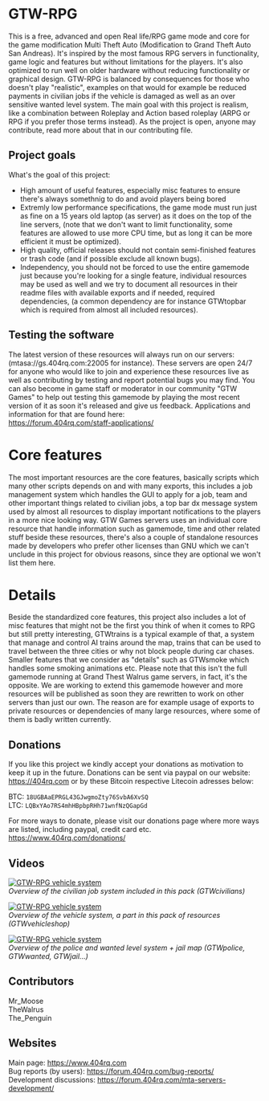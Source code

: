 # GTW-RPG
This is a free, advanced and open Real life/RPG game mode and core for the game modification Multi Theft Auto (Modification to Grand Theft Auto San Andreas). It's inspired by the most famous RPG servers in functionality, game logic and features but without limitations for the players. It's also optimized to run well on older hardware without reducing functionality or graphical design. 
GTW-RPG is balanced by consequences for those who doesn't play "realistic", examples on that would for example be reduced payments in civilian jobs if the vehicle is damaged as well as an over sensitive wanted level system. The main goal with this project is realism, like a combination between Roleplay and Action based roleplay (ARPG or RPG if you prefer those terms instead). As the project is open, anyone may contribute, read more about that in our contributing file. 

## Project goals
What's the goal of this project:
* High amount of useful features, especially misc features to ensure there's always somethnig to do and avoid players being bored
* Extremly low performance specifications, the game mode must run just as fine on a 15 years old laptop (as server) as it does on the top of the line servers, (note that we don't want to limit functionality, some features are allowed to use more CPU time, but as long it can be more efficient it must be optimized).
* High quality, official releases should not contain semi-finished features or trash code (and if possible exclude all known bugs).
* Independency, you should not be forced to use the entire gamemode just because you're looking for a single feature, individual resources may be used as well and we try to document all resources in their readme files with available exports and if needed, required dependencies, (a common dependency are for instance GTWtopbar which is required from almost all included resources).

## Testing the software
The latest version of these resources will always run on our servers: (mtasa://gs.404rq.com:22005 for instance). These servers are open 24/7 for anyone who would like to join and experience these resources live as well as contributing by testing and report potential bugs you may find. You can also become in game staff or moderator in our community "GTW Games" to help out testing this gamemode by playing the most recent version of it as soon it's released and give us feedback. Applications and information for that are found here:<br>
https://forum.404rq.com/staff-applications/

# Core features
The most important resources are the core features, basically scripts which many other scripts depends on and with many exports, this includes a job management system which handles the GUI to apply for a job, team and other important things related to civilian jobs, a top bar dx message system used by almost all resources to display important notifications to the players in a more nice looking way. GTW Games servers uses an individual core resource that handle information such as gamemode, time and other related stuff beside these resources, there's also a couple of standalone resources made by developers who prefer other licenses than GNU which we can't unclude in this project for obvious reasons, since they are optional we won't list them here.

# Details
Beside the standardized core features, this project also includes a lot of misc features that might not be the first you think of when it comes to RPG but still pretty interesting, GTWtrains is a typical example of that, a system that manage and control AI trains around the map, trains that can be used to travel between the three cities or why not block people during car chases. Smaller features that we consider as "details" such as GTWsmoke which handles some smoking animations etc. Please note that this isn't the full gamemode running at Grand Thest Walrus game servers, in fact, it's the opposite. We are working to extend this gamemode however and more resources will be published as soon they are rewritten to work on other servers than just our own. The reason are for example usage of exports to private resources or dependencies of many large resources, where some of them is badly written currently.

## Donations
If you like this project we kindly accept your donations as motivation to keep it up in the future. Donations can be sent via paypal on our website: https://404rq.com or by these Bitcoin respective Litecoin adresses below:

BTC: `18UGBAaEPRGL43GJwgmoZty76SvbA6XvSQ`<br>
LTC: `LQBxYAo7RS4mhHBpbpRHh71wnfNzQGapGd`

For more ways to donate, please visit our donations page where more ways are listed, including paypal, credit card etc.
https://www.404rq.com/donations/

## Videos
[![GTW-RPG vehicle system](http://img.youtube.com/vi/IKAHKrxKUbk/0.jpg)](http://www.youtube.com/watch?v=IKAHKrxKUbk)<br>
_Overview of the civilian job system included in this pack (GTWcivilians)_

[![GTW-RPG vehicle system](http://img.youtube.com/vi/x89n19ufIrk/0.jpg)](http://www.youtube.com/watch?v=x89n19ufIrk)<br>
_Overview of the vehicle system, a part in this pack of resources (GTWvehicleshop)_

[![GTW-RPG vehicle system](http://img.youtube.com/vi/H_HLtxBT9VA/0.jpg)](http://www.youtube.com/watch?v=H_HLtxBT9VA)<br>
_Overview of the police and wanted level system + jail map (GTWpolice, GTWwanted, GTWjail...)_

## Contributors
Mr_Moose<br>
TheWalrus<br>
The_Penguin

## Websites
Main page: https://www.404rq.com<br>
Bug reports (by users): https://forum.404rq.com/bug-reports/<br>
Development discussions: https://forum.404rq.com/mta-servers-development/

